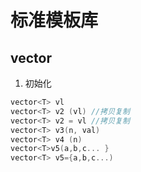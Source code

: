 # 标准模板库
## vector
1. 初始化
```C
vector<T> vl
vector<T> v2 (vl) //拷贝复制
vector<T> v2 = vl //拷贝复制
vector<T> v3(n, val)
vector<T> v4 (n)
vector<T>v5(a,b,c... }
vector<T> v5={a,b,c...)